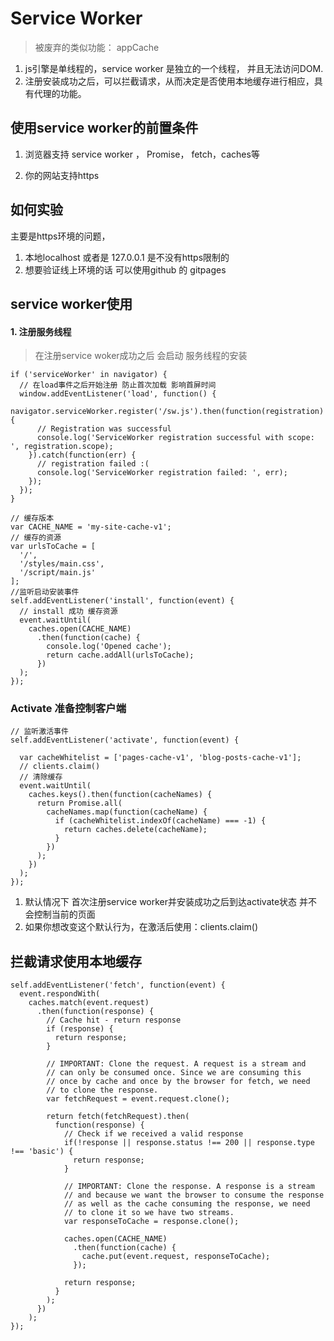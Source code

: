 # Service Worker

> 被废弃的类似功能： appCache

1. js引擎是单线程的，service worker 是独立的一个线程， 并且无法访问DOM.
2. 注册安装成功之后，可以拦截请求，从而决定是否使用本地缓存进行相应，具有代理的功能。

## 使用service worker的前置条件

1. 浏览器支持 service worker ， Promise， fetch，caches等

2. 你的网站支持https

## 如何实验

主要是https环境的问题，

1. 本地localhost 或者是 127.0.0.1 是不没有https限制的
2. 想要验证线上环境的话 可以使用github 的 gitpages

## service worker使用

#### 1. 注册服务线程

> 在注册service woker成功之后 会启动 服务线程的安装

```
if ('serviceWorker' in navigator) {
  // 在load事件之后开始注册 防止首次加载 影响首屏时间
  window.addEventListener('load', function() {
    navigator.serviceWorker.register('/sw.js').then(function(registration) {
      // Registration was successful
      console.log('ServiceWorker registration successful with scope: ', registration.scope);
    }).catch(function(err) {
      // registration failed :(
      console.log('ServiceWorker registration failed: ', err);
    });
  });
}
```



```
// 缓存版本
var CACHE_NAME = 'my-site-cache-v1';
// 缓存的资源
var urlsToCache = [
  '/',
  '/styles/main.css',
  '/script/main.js'
];
//监听启动安装事件
self.addEventListener('install', function(event) {
  // install 成功 缓存资源
  event.waitUntil(
    caches.open(CACHE_NAME)
      .then(function(cache) {
        console.log('Opened cache');
        return cache.addAll(urlsToCache);
      })
  );
});
```

### Activate 准备控制客户端

```
// 监听激活事件
self.addEventListener('activate', function(event) {

  var cacheWhitelist = ['pages-cache-v1', 'blog-posts-cache-v1'];
  // clients.claim() 
  // 清除缓存
  event.waitUntil(
    caches.keys().then(function(cacheNames) {
      return Promise.all(
        cacheNames.map(function(cacheName) {
          if (cacheWhitelist.indexOf(cacheName) === -1) {
            return caches.delete(cacheName);
          }
        })
      );
    })
  );
});
```

1. 默认情况下 首次注册service worker并安装成功之后到达activate状态 并不会控制当前的页面
2. 如果你想改变这个默认行为，在激活后使用：clients.claim\(\) 

## 拦截请求使用本地缓存

```
self.addEventListener('fetch', function(event) {
  event.respondWith(
    caches.match(event.request)
      .then(function(response) {
        // Cache hit - return response
        if (response) {
          return response;
        }

        // IMPORTANT: Clone the request. A request is a stream and
        // can only be consumed once. Since we are consuming this
        // once by cache and once by the browser for fetch, we need
        // to clone the response.
        var fetchRequest = event.request.clone();

        return fetch(fetchRequest).then(
          function(response) {
            // Check if we received a valid response
            if(!response || response.status !== 200 || response.type !== 'basic') {
              return response;
            }

            // IMPORTANT: Clone the response. A response is a stream
            // and because we want the browser to consume the response
            // as well as the cache consuming the response, we need
            // to clone it so we have two streams.
            var responseToCache = response.clone();

            caches.open(CACHE_NAME)
              .then(function(cache) {
                cache.put(event.request, responseToCache);
              });

            return response;
          }
        );
      })
    );
});
```



